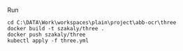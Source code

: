 
Run

    cd C:\DATA\Work\workspaces\plain\project\abb-ocr\three
    docker build -t szakaly/three .
    docker push szakaly/three
    kubectl apply -f three.yml


